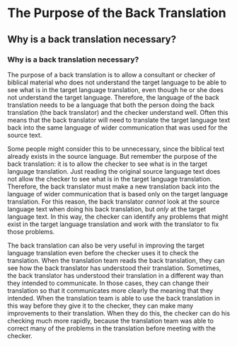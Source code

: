 # The Purpose of the Back Translation #

## Why is a back translation necessary? ##


### Why is a back translation necessary?

The purpose of a back translation is to allow a consultant or checker of biblical material who does not understand the target language to be able to see what is in the target language translation, even though he or she does not understand the target language. Therefore, the language of the back translation needs to be a language that both the person doing the back translation (the back translator) and the checker understand well.  Often this means that the back translator will need to translate the target language text back into the same language of wider communication that was used for the source text.

Some people might consider this to be unnecessary, since the biblical text already exists in the source language. But remember the purpose of the back translation: it is to allow the checker to see what is in the target language translation. Just reading the original source language text does not allow the checker to see what is in the target language translation. Therefore, the back translator must make a new translation back into the language of wider communication that is based only on the target language translation. For this reason, the back translator *cannot* look at the source language text when doing his back translation, but *only* at the target language text. In this way, the checker can identify any problems that might exist in the target language translation and work with the translator to fix those problems.

The back translation can also be very useful in improving the target language translation even before the checker uses it to check the translation. When the translation team reads the back translation, they can see how the back translator has understood their translation. Sometimes, the back translator has understood their translation in a different way than they intended to communicate. In those cases, they can change their translation so that it communicates more clearly the meaning that they intended. When the translation team is able to use the back translation in this way before they give it to the checker, they can make many improvements to their translation. When they do this, the checker can do his checking much more rapidly, because the translation team was able to correct many of the problems in the translation before meeting with the checker.